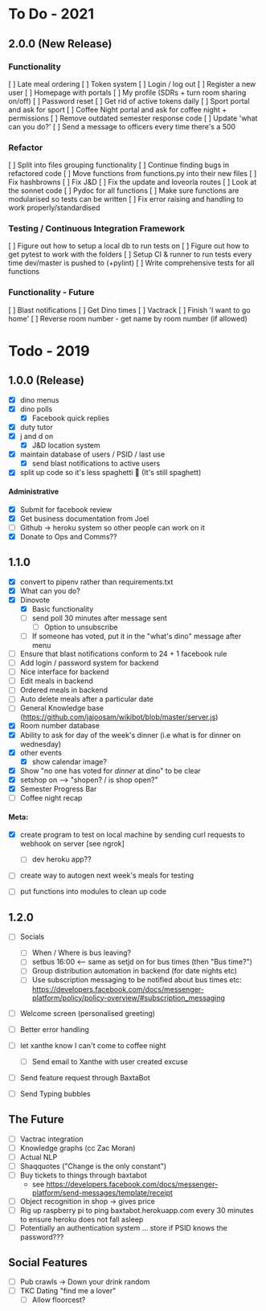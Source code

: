 # To Do - 2021

## 2.0.0 (New Release)

### Functionality

[ ] Late meal ordering
[ ] Token system
[ ] Login / log out
[ ] Register a new user
[ ] Homepage with portals
[ ] My profile (SDRs + turn room sharing on/off)
[ ] Password reset
[ ] Get rid of active tokens daily
[ ] Sport portal and ask for sport
[ ] Coffee Night portal and ask for coffee night + permissions
[ ] Remove outdated semester response code
[ ] Update 'what can you do?'
[ ] Send a message to officers every time there's a 500

### Refactor

[ ] Split into files grouping functionality
[ ] Continue finding bugs in refactored code
[ ] Move functions from functions.py into their new files
[ ] Fix hashbrowns
[ ] Fix J&D
[ ] Fix the update and loveorla routes
[ ] Look at the sonnet code
[ ] Pydoc for all functions
[ ] Make sure functions are modularised so tests can be written
[ ] Fix error raising and handling to work properly/standardised

### Testing / Continuous Integration Framework

[ ] Figure out how to setup a local db to run tests on
[ ] Figure out how to get pytest to work with the folders
[ ] Setup CI & runner to run tests every time dev/master is pushed to (+pylint)
[ ] Write comprehensive tests for all functions

### Functionality - Future

[ ] Blast notifications
[ ] Get Dino times
[ ] Vactrack
[ ] Finish 'I want to go home'
[ ] Reverse room number - get name by room number (if allowed)

# Todo - 2019

## 1.0.0 (Release)
- [x] dino menus
- [x] dino polls
	- [x] Facebook quick replies
- [x] duty tutor
- [x] j and d on
	- [x] J&D location system
- [x] maintain database of users / PSID / last use
	- [x] send blast notifications to active users
- [x] split up code so it's less spaghetti 🍝 (It's still spaghett)

#### Administrative

- [x] Submit for facebook review
- [x] Get business documentation from Joel
- [ ] Github -> heroku system so other people can work on it
- [x] Donate to Ops and Comms??

## 1.1.0
- [x] convert to pipenv rather than requirements.txt
- [x] What can you do?
- [x] Dinovote
	- [x] Basic functionality
	- [ ] send poll 30 minutes after message sent
		- [ ] Option to unsubscribe
	- [ ] If someone has voted, put it in the "what's dino" message after menu
- [ ] Ensure that blast notifications conform to 24 + 1 facebook rule
- [ ] Add login / password system for backend
- [ ] Nice interface for backend
- [ ] Edit meals in backend
- [ ] Ordered meals in backend
- [ ] Auto delete meals after a particular date
- [ ] General Knowledge base (https://github.com/jajoosam/wikibot/blob/master/server.js)
- [x] Room number database
- [x] Ability to ask for day of the week's dinner (i.e what is for dinner on wednesday)
- [x] other events
	- [x] show calendar image?
- [x] Show "no one has voted for *dinner* at dino" to be clear
- [x] setshop on --> "shopen? / is shop open?"
- [x] Semester Progress Bar
- [ ] Coffee night recap
#### Meta:

- [x] create program to test on local machine by sending curl requests to webhook on server [see ngrok]
	- [ ] dev heroku app??
- [ ] create way to autogen next week's meals for testing
- [ ] put functions into modules to clean up code


## 1.2.0
- [ ] Socials
	- [ ] When / Where is bus leaving?
	- [ ] setbus 16:00 <-- same as setjd on for bus times (then "Bus time?")
	- [ ] Group distribution automation in backend (for date nights etc)
	- [ ] Use subscription messaging to be notified about bus times etc: https://developers.facebook.com/docs/messenger-platform/policy/policy-overview/#subscription_messaging
- [ ] Welcome screen (personalised greeting)
- [ ] Better error handling
- [ ] let xanthe know I can't come to coffee night
	- [ ] Send email to Xanthe with user created excuse
- [ ] Send feature request through BaxtaBot
- [ ] Send Typing bubbles


## The Future

- [ ] Vactrac integration
- [ ] Knowledge graphs (cc Zac Moran)
- [ ] Actual NLP
- [ ] Shaqquotes ("Change is the only constant")
- [ ] Buy tickets to things through baxtabot
	- see https://developers.facebook.com/docs/messenger-platform/send-messages/template/receipt
- [ ] Object recognition in shop -> gives price
- [ ] Rig up raspberry pi to ping baxtabot.herokuapp.com every 30 minutes to ensure heroku does not fall asleep
- [ ] Potentially an authentication system ... store if PSID knows the password???

## Social Features
- [ ] Pub crawls -> Down your drink random
- [ ] TKC Dating "find me a lover"
	- [ ] Allow floorcest?
